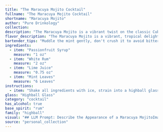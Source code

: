 ```yaml
---
title: "The Maracuya Mojito Cocktail"
fullname: "The Maracuya Mojito Cocktail"
shortname: "Maracuya Mojito"
author: "Pure Drinkology"
collection:
description: "The Maracuya Mojito is a vibrant twist on the classic Cuban Mojito, a refreshing cocktail family born in Havana.  This modern interpretation infuses the traditional rum, lime, and mint with the tropical sweetness of passionfruit syrup, creating a lively and exotic experience. "
flavor_description: "The Maracuya Mojito is a vibrant, tropical delight.  The passionfruit syrup bursts with sweet, tangy notes, mingling with the refreshing coolness of mint and lime. White rum adds a subtle warmth and complexity, creating a balanced flavor profile that is both sweet and tart, with a hint of herbal freshness.  The combination is both invigorating and exotic, perfect for a warm summer evening. "
bartender_tips: "Muddle the mint gently, don't crush it to avoid bitterness.  Use fresh lime juice for the best flavor.  Add the Passionfruit syrup after the rum and lime, as it will balance the sweetness.  Shake vigorously with ice, then strain into a chilled glass. Garnish with a sprig of mint and a lime wheel. "
ingredients:
  - item: "Passionfruit Syrup"
    measure: "1 oz"
  - item: "White Rum"
    measure: "2 oz"
  - item: "Lime Juice"
    measure: "0.75 oz"
  - item: "Mint Leaves"
    measure: "6 Leaves"
instructions:
  - item: "Shake all ingredients with ice, strain into a highball glass, and top with soda."
glass: "Highball Glass"
category: "cocktail"
has_alcohol: true
base_spirit: "rum"
family: "highball"
visual: "## LLM Prompt: Describe the Appearance of a Maracuya MojitoImagine a tall, frosted glass filled with crushed ice.  The ice is a brilliant, almost translucent white, like fresh snow.  Nestled on top of this frosty bed is a vibrant, emerald green layer of freshly muddled mint leaves, their fragrant aroma wafting up to your nose.  The liquid itself is a mesmerizing blend of sunshine yellow and pale green, reminiscent of a tropical sunset.  Tiny bubbles dance on the surface, whispering of the rum's presence.  A delicate, almost translucent layer of passionfruit syrup coats the rim of the glass, offering a sweet promise of the flavor to come.  A single lime wedge, glistening with condensation, sits perched on the edge, adding a touch of citrusy brightness to the overall composition.  **Focus on:*** The vibrant colors and textures* The clarity of the ice and the liquid* The enticing aromas emanating from the drink * The overall aesthetic appeal and inviting nature of the cocktail. "
source: "personal_collection"
---
```


